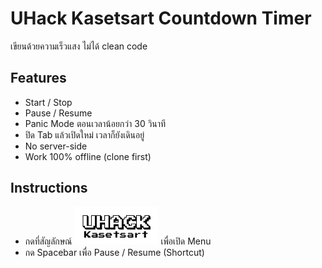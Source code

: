 # UHack Kasetsart Countdown Timer
เขียนด้วยความเร็วแสง ไม่ได้ clean code

## Features
- Start / Stop
- Pause / Resume
- Panic Mode ตอนเวลาน้อยกว่า 30 วินาที
- ปิด Tab แล้วเปิดใหม่ เวลาก็ยังเดินอยู่
- No server-side
- Work 100% offline (clone first)

## Instructions
- กดที่สัญลักษณ์ <img height="60" src="./assets/img/logo.png"> เพื่อเปิด Menu
- กด Spacebar เพื่อ Pause / Resume (Shortcut)
